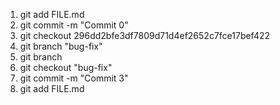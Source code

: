 1. git add FILE.md <br>
2. git commit -m "Commit 0" <br>
3. git checkout 296dd2bfe3df7809d71d4ef2652c7fce17bef422 <br>
4. git branch "bug-fix" <br>
5. git branch <br>
6. git checkout "bug-fix" <br>
7. git commit -m "Commit 3"
8. git add FILE.md <br>